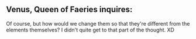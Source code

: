 ## Venus, Queen of Faeries inquires:

Of course, but how would we change them so that they're different from the elements themselves? I didn't quite get to that part of the thought. XD